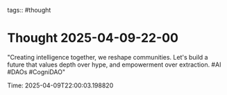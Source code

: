 tags:: #thought

# Thought 2025-04-09-22-00

"Creating intelligence together, we reshape communities. Let's build a future that values depth over hype, and empowerment over extraction. #AI #DAOs #CogniDAO"

Time: 2025-04-09T22:00:03.198820
